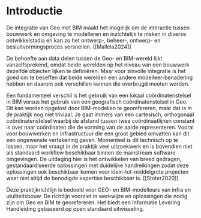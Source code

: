 # Introductie
De integratie van Geo met BIM maakt het mogelijk om de interactie tussen bouwwerk en omgeving te modelleren en inzichtelijk te maken in diverse ontwikkelstadia en kan zo het ontwerp-, beheer-, ontwerp- en besluitvormingsproces versnellen. [[Mallela2024]]

De behoefte aan data delen tussen de Geo- en BIM-wereld lijkt vanzelfsprekend, omdat beide werelden op het niveau van een bouwwerk dezelfde objecten lijken te definiëren. Maar voor zinvolle integratie is het goed om te beseffen dat beide werelden een andere modelleer-benadering hebben en daarom ook verschillen kennen die overbrugd moeten worden. 

Een fundamenteel verschil is het gebruik van een lokaal coördinatenstelsel in BIM versus het gebruik van een geografisch coördinatenstelsel in Geo. Dit kan worden opgelost door BIM-modellen te georefereren, maar dat is in de praktijk nog niet triviaal. Je gaat immers van een cartesisch, orthogonaal coördinatenstelsel waarbij de afstand tussen twee coördinaatlijnen constant is over naar coördinaten die de vorming van de aarde representeren. Vooral voor bouwwerken en infrastructuur die een groot gebied omvatten kan dit een ongewenste vertekening geven. Momenteel is dit technisch op te lossen, maar het vraagt in de praktijk veel uitzoekwerk en is bovendien niet als standaard workflow beschikbaar binnen de mainstream software omgevingen. De uitdaging hier is het ontwikkelen van breed gedragen, gestandaardiseerde oplossingen met duidelijke handreikingen zodat deze oplossingen ook beschikbaar komen voor klein-tot-middelgrote projecten waar niet altijd de benodigde expertise beschikbaar is. [[Stoter2020]]

Deze praktijkrichtlijn is bedoeld voor GEO- en BIM-modelleurs van infra en utuliteitsbouw. De richtlijn voorziet in werkwijze en oplossingen die nodig zijn om Geo en BIM te georefereren. Het biedt een Informatie Levering Handleiding gebaseerd op open standaard uitwisseling. 

